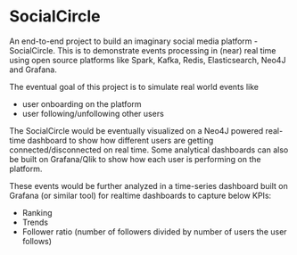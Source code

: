 # SocialCircle
An end-to-end project to build an imaginary social media platform - SocialCircle. This is to demonstrate events processing in (near) real time using open source platforms like Spark, Kafka, Redis, Elasticsearch, Neo4J and Grafana. 

The eventual goal of this project is to simulate real world events like 
* user onboarding on the platform 
* user following/unfollowing other users

The SocialCircle would be eventually visualized on a Neo4J powered real-time dashboard to show how different users are getting connected/disconnected on real time. 
Some analytical dashboards can also be built on Grafana/Qlik to show how each user is performing on the platform. 

These events would be further analyzed in a time-series dashboard built on Grafana (or similar tool) for realtime dashboards to capture below KPIs:
* Ranking
* Trends
* Follower ratio (number of followers divided by number of users the user follows) 
 
